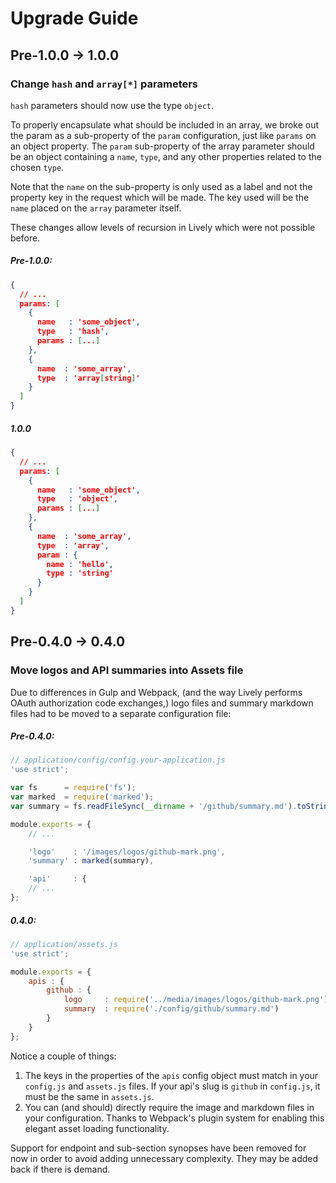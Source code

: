Upgrade Guide
=============

Pre-1.0.0 -> 1.0.0
------------------

### Change `hash` and `array[*]` parameters

`hash` parameters should now use the type `object`.

To properly encapsulate what should be included in an array, we broke out the param as a sub-property of the
`param` configuration, just like `params` on an object property.  The `param` sub-property of the array parameter
should be an object containing a `name`, `type`, and any other properties related to the chosen `type`.

Note that the `name` on the sub-property is only used as a label and not the property key in the request which
will be made.  The key used will be the `name` placed on the `array` parameter itself.

These changes allow levels of recursion in Lively which were not possible before.

##### Pre-1.0.0:

```JSON
{
  // ...
  params: [
    {
      name   : 'some_object',
      type   : 'hash',
      params : [...]
    },
    {
      name  : 'some_array',
      type  : 'array[string]'
    }
  ]
}
```

##### 1.0.0
```JSON
{
  // ...
  params: [
    {
      name   : 'some_object',
      type   : 'object',
      params : [...]
    },
    {
      name  : 'some_array',
      type  : 'array',
      param : {
        name : 'hello',
        type : 'string'
      }
    }
  ]
}
```

Pre-0.4.0 -> 0.4.0
------------------

### Move logos and API summaries into Assets file

Due to differences in Gulp and Webpack, (and the way Lively performs OAuth authorization code exchanges,) logo files and summary markdown files had to be moved to a separate configuration file:

##### Pre-0.4.0:

```JavaScript
// application/config/config.your-application.js
'use strict';

var fs      = require('fs');
var marked  = require('marked');
var summary = fs.readFileSync(__dirname + '/github/summary.md').toString();

module.exports = {
    // ...

    'logo'    : '/images/logos/github-mark.png',
    'summary' : marked(summary),

    'api'     : {
    // ...
};
```

##### 0.4.0:

```JavaScript
// application/assets.js
'use strict';

module.exports = {
    apis : {
        github : {
            logo     : require('../media/images/logos/github-mark.png'),
            summary  : require('./config/github/summary.md')
        }
    }
};
```

Notice a couple of things:

1. The keys in the properties of the `apis` config object must match in your `config.js` and `assets.js` files. If your api's slug is `github` in `config.js`, it must be the same in `assets.js`.
1. You can (and should) directly require the image and markdown files in your configuration. Thanks to Webpack's plugin system for enabling this elegant asset loading functionality.

Support for endpoint and sub-section synopses have been removed for now in order to avoid adding unnecessary complexity. They may be added back if there is demand.
